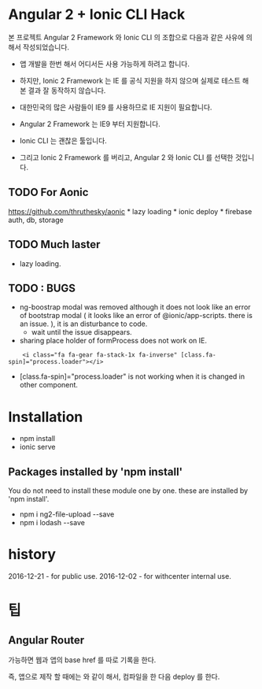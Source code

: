 # Angular 2 + Ionic CLI Hack

본 프로젝트 Angular 2 Framework 와 Ionic CLI 의 조합으로 다음과 같은 사유에 의해서 작성되었습니다.

* 앱 개발을 한번 해서 어디서든 사용 가능하게 하려고 합니다.

* 하지만, Ionic 2 Framework 는 IE 를 공식 지원을 하지 않으며 실제로 테스트 해 본 결과 잘 동작하지 않습니다.

* 대한민국의 많은 사람들이 IE9 를 사용하므로 IE 지원이 필요합니다.

* Angular 2 Framework 는 IE9 부터 지원합니다.

* Ionic CLI 는 괜찮은 툴입니다.

* 그리고 Ionic 2 Framework 를 버리고, Angular 2 와 Ionic CLI 를 선택한 것입니다.


## TODO For Aonic
https://github.com/thruthesky/aonic
    * lazy loading
    * ionic deploy
    * firebase auth, db, storage

## TODO Much laster

* lazy loading.




## TODO : BUGS

* ng-boostrap modal was removed although it does not look like an error of bootstrap modal ( it looks like an error of @ionic/app-scripts. there is an issue. ), it is an disturbance to code.
    * wait until the issue disappears.
* sharing place holder of formProcess does not work on IE.


````
    <i class="fa fa-gear fa-stack-1x fa-inverse" [class.fa-spin]="process.loader"></i>
````

* [class.fa-spin]="process.loader" is not working when it is changed in other component.



# Installation

* npm install
* ionic serve



## Packages installed by 'npm install'

You do not need to install these module one by one. these are installed by 'npm install'.

* npm i ng2-file-upload --save
* npm i lodash --save




# history

2016-12-21 - for public use.
2016-12-02 - for withcenter internal use.



# 팁

## Angular Router





가능하면 웹과 앱의 base href 를 따로 기록을 한다.

즉, 앱으로 제작 할 때에는 <base href="/android_asset/www/"> 와 같이 해서, 컴파일을 한 다음 deploy 를 한다.

